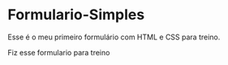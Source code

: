 # Formulario-Simples
Esse é o meu primeiro formulário com HTML e CSS para treino.

Fiz esse formulario para treino
